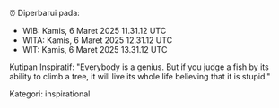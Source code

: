 ⏰ Diperbarui pada:
- WIB: Kamis, 6 Maret 2025 11.31.12 UTC
- WITA: Kamis, 6 Maret 2025 12.31.12 UTC
- WIT: Kamis, 6 Maret 2025 13.31.12 UTC

Kutipan Inspiratif:
"Everybody is a genius. But if you judge a fish by its ability to climb a tree, it will live its whole life believing that it is stupid."


Kategori: inspirational

